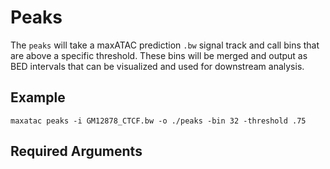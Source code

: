 # Peaks

The `peaks` will take a maxATAC prediction `.bw` signal track and call bins that are above a specific threshold. These bins will be merged and output as BED intervals that can be visualized and used for downstream analysis. 

## Example

```maxatac peaks -i GM12878_CTCF.bw -o ./peaks -bin 32 -threshold .75```

## Required Arguments
